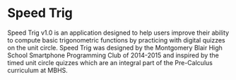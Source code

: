 Speed Trig
==========

Speed Trig v1.0 is an application designed to help users improve their ability to compute basic trigonometric functions by practicing with digital quizzes on the unit circle. Speed Trig was designed by the Montgomery Blair High School Smartphone Programming Club of 2014-2015 and inspired by the timed unit circle quizzes which are an integral part of the Pre-Calculus curriculum at MBHS.
